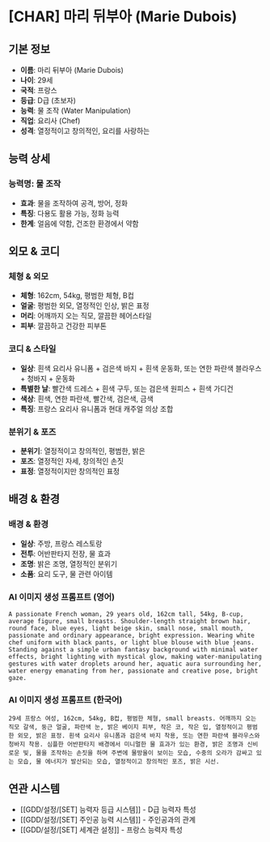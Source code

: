 # [CHAR] 마리 뒤부아 (Marie Dubois)

## 기본 정보
- **이름**: 마리 뒤부아 (Marie Dubois)
- **나이**: 29세
- **국적**: 프랑스
- **등급**: D급 (초보자)
- **능력**: 물 조작 (Water Manipulation)
- **직업**: 요리사 (Chef)
- **성격**: 열정적이고 창의적인, 요리를 사랑하는

## 능력 상세
### 능력명: 물 조작
- **효과**: 물을 조작하여 공격, 방어, 정화
- **특징**: 다용도 활용 가능, 정화 능력
- **한계**: 얼음에 약함, 건조한 환경에서 약함

## 외모 & 코디
### 체형 & 외모
- **체형**: 162cm, 54kg, 평범한 체형, B컵
- **얼굴**: 평범한 외모, 열정적인 인상, 밝은 표정
- **머리**: 어깨까지 오는 직모, 깔끔한 헤어스타일
- **피부**: 깔끔하고 건강한 피부톤

### 코디 & 스타일
- **일상**: 흰색 요리사 유니폼 + 검은색 바지 + 흰색 운동화, 또는 연한 파란색 블라우스 + 청바지 + 운동화
- **특별한 날**: 빨간색 드레스 + 흰색 구두, 또는 검은색 원피스 + 흰색 가디건
- **색상**: 흰색, 연한 파란색, 빨간색, 검은색, 금색
- **특징**: 프랑스 요리사 유니폼과 현대 캐주얼 의상 조합

### 분위기 & 포즈
- **분위기**: 열정적이고 창의적인, 평범한, 밝은
- **포즈**: 열정적인 자세, 창의적인 손짓
- **표정**: 열정적이지만 창의적인 표정

## 배경 & 환경
### 배경 & 환경
- **일상**: 주방, 프랑스 레스토랑
- **전투**: 어반판타지 전장, 물 효과
- **조명**: 밝은 조명, 열정적인 분위기
- **소품**: 요리 도구, 물 관련 아이템

### AI 이미지 생성 프롬프트 (영어)
```
A passionate French woman, 29 years old, 162cm tall, 54kg, B-cup, average figure, small breasts. Shoulder-length straight brown hair, round face, blue eyes, light beige skin, small nose, small mouth, passionate and ordinary appearance, bright expression. Wearing white chef uniform with black pants, or light blue blouse with blue jeans. Standing against a simple urban fantasy background with minimal water effects, bright lighting with mystical glow, making water-manipulating gestures with water droplets around her, aquatic aura surrounding her, water energy emanating from her, passionate and creative pose, bright gaze.
```

### AI 이미지 생성 프롬프트 (한국어)
```
29세 프랑스 여성, 162cm, 54kg, B컵, 평범한 체형, small breasts. 어깨까지 오는 직모 갈색, 둥근 얼굴, 파란색 눈, 밝은 베이지 피부, 작은 코, 작은 입, 열정적이고 평범한 외모, 밝은 표정. 흰색 요리사 유니폼과 검은색 바지 착용, 또는 연한 파란색 블라우스와 청바지 착용. 심플한 어반판타지 배경에서 미니멀한 물 효과가 있는 환경, 밝은 조명과 신비로운 빛, 물을 조작하는 손짓을 하며 주변에 물방울이 보이는 모습, 수중의 오라가 감싸고 있는 모습, 물 에너지가 발산되는 모습, 열정적이고 창의적인 포즈, 밝은 시선.
```

## 연관 시스템
- [[GDD/설정/[SET] 능력자 등급 시스템]] - D급 능력자 특성
- [[GDD/설정/[SET] 주인공 능력 시스템]] - 주인공과의 관계
- [[GDD/설정/[SET] 세계관 설정]] - 프랑스 능력자 특성
